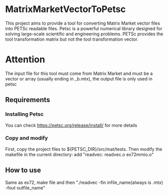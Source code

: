 # MatrixMarketVectorToPetsc
This project aims to provide a tool for converting Matrix Market vector files into PETSc readable files. Petsc is a powerful numerical library designed for solving large-scale scientific and engineering problems.
PETSc provides the tool transformation matrix but not the tool transformation vector.
# Attention
The input file for this tool must come from Matrix Market and must be a vector or array (usually ending in _b.mtx), the output file is only used in petsc

## Requirements
### Installing Petsc
You can check https://petsc.org/release/install/ for more details
### Copy and modify
First, copy the project files to ${PETSC_DIR}/src/mat/tests. Then modify the makefile in the current directory: add "readvec: readvec.o ex72mmio.o"

## How to use
Same as ex72, make file and then "./readvec -fin infile_name(always is .mtx) -fout outfile_name"



